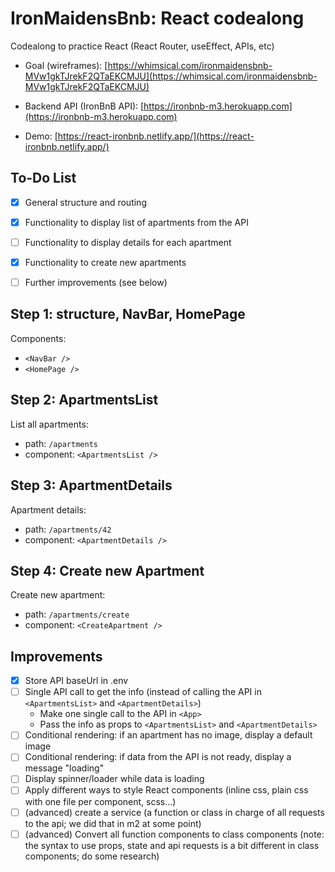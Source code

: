 # IronMaidensBnb: React codealong


Codealong to practice React (React Router, useEffect, APIs, etc)

- Goal (wireframes): [https://whimsical.com/ironmaidensbnb-MVw1gkTJrekF2QTaEKCMJU](https://whimsical.com/ironmaidensbnb-MVw1gkTJrekF2QTaEKCMJU)

- Backend API (IronBnB API): [https://ironbnb-m3.herokuapp.com](https://ironbnb-m3.herokuapp.com)

- Demo: [https://react-ironbnb.netlify.app/](https://react-ironbnb.netlify.app/)



## To-Do List

- [x] General structure and routing
- [x] Functionality to display list of apartments from the API
- [ ] Functionality to display details for each apartment
- [x] Functionality to create new apartments
- [ ] Further improvements (see below)


## Step 1: structure, NavBar, HomePage

Components:
- `<NavBar />`
- `<HomePage />`


## Step 2: ApartmentsList

List all apartments:
- path: `/apartments`
- component: `<ApartmentsList />`



## Step 3: ApartmentDetails

Apartment details:
- path: `/apartments/42`
- component: `<ApartmentDetails />`


## Step 4: Create new Apartment

Create new apartment:
- path: `/apartments/create`
- component: `<CreateApartment />`


## Improvements

- [x] Store API baseUrl in .env
- [ ] Single API call to get the info (instead of calling the API in `<ApartmentsList>` and `<ApartmentDetails>`)
  - Make one single call to the API in `<App>`
  - Pass the info as props to `<ApartmentsList>` and `<ApartmentDetails>`
- [ ] Conditional rendering: if an apartment has no image, display a default image
- [ ] Conditional rendering: if data from the API is not ready, display a message "loading"
- [ ] Display spinner/loader while data is loading
- [ ] Apply different ways to style React components (inline css, plain css with one file per component, scss...)
- [ ] (advanced) create a service (a function or class in charge of all requests to the api; we did that in m2 at some point)
- [ ] (advanced) Convert all function components to class components (note: the syntax to use props, state and api requests is a bit different in class components; do some research)
